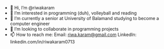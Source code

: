 - 👋 Hi, I’m @riwakaram
- 👀 I’m interested in programming (duh), volleyball and reading
- 🌱 I’m currently a senior at University of Balamand studying to become a computer engineer
- 💞️ I’m looking to collaborate in programming projects
- 📫 How to reach me:
      Email: riwa.karam@gmail.com
      LinkedIn: linkedin.com/in/riwakaram0713
